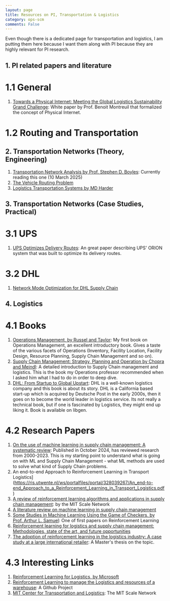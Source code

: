 ```yaml
---
layout: page
title: Resources on PI, Transportation & Logistics
category: ops-scm
comments: False
---
```


Even though there is a dedicated page for transportation and logistics, I am putting them here
because I want them along with PI because they are highly relevant for PI research.

## 1. PI related papers and literature

# 1.1 General

1. [Towards a Physical Internet: Meeting the Global Logistics Sustainability Grand Challenge](https://numerique.banq.qc.ca/patrimoine/details/52327/2494032): White paper by Prof. Benoit Montreuil that formalized the concept of Physical Internet.

# 1.2 Routing and Transportation

## 2. Transportation Networks (Theory, Engineering)

1. [Transportation Network Analysis by Prof. Stephen D. Boyles](https://sboyles.github.io/book.pdf): Currently reading this one (10 March 2025)
2. [The Vehicle Routing Problem](https://industri.fatek.unpatti.ac.id/wp-content/uploads/2019/03/002-The-Vehicle-Routing-Problem-Monograf-on-discrete-mathematics-and-applications-Paolo-Toth-Daniele-Vigo-Edisi-1-2002.pdf)
3. [Logistics Transportation Systems by MD Harder](https://ftp.idu.ac.id/wp-content/uploads/ebook/ip/LOGISTIK%20TRANSPOTASI/Logistics%20Transportation%20Systems%20by%20MD%20Sarder%20(z-lib.org).pdf)

## 3. Transportation Networks (Case Studies, Practical)

# 3.1 UPS

1. [UPS Optimizes Delivery Routes](https://www.semanticscholar.org/paper/UPS-Optimizes-Delivery-Routes-Holland-Levis/c09dde9eedd6073944a5576d5ba61799aae924f9): An great paper describing UPS' ORION system that was built to optimize its delivery routes.

# 3.2 DHL

1. [Network Mode Optimization for DHL Supply Chain](https://courses.ie.bilkent.edu.tr/ie479/wp-content/uploads/sites/16/2022/03/Network-Mode-Optimization-for-the-DHL-Supply-Chain.pdf)

## 4. Logistics

# 4.1 Books

1. [Operations Management, by Russel and Taylor](http://jtelen.free.fr/0MARINE%20bouquins/%5BRoberta_S._Russell,_Bernard_W._Taylor%5D_Operations(Bookos.org).pdf): My first book on Operations Management, an excellent introductory book. Gives a taste of the various facets of Operations (Inventory, Facility Location, Facility Design, Resource Planning, Supply Chain Management and so on).
2. [Supply Chain Management: Strategy, Planning and Operation by Chopra and Meindl](https://www.researchgate.net/profile/Abdelkader-Bouaziz/post/Can_I_request_if_someone_can_help_me_with_pearson_instructor_manual_for_Supply_chain_management_strategy_planning_and_operation_2016/attachment/5f09e009ceab7c0001366546/AS%253A912140693143553%25401594482696611/download/Supply%2BChain%2BManagement%2BStrategy%252C%2BPlanning%252C%2Band%2BOperation.pdf): A detailed introduction to Supply Chain management and logistics. This is the book my Operations professor recommended when I asked him what I had to do in order to deep dive.
3. [DHL: From Startup to Global Upstart](https://www.amazon.de/-/en/DHL-Startup-Upstart-Po-Chung/dp/1501515926): DHL is a well-known logistics company and this book is about its story. DHL is a California based start-up which is acquired by Deutsche Post in the early 2000s, then it goes on to become the world leader in logistics service. Its not really a technical book, but if one is fascinated by Logistics, they might end up liking it. Book is available on libgen.

# 4.2 Research Papers

1. [On the use of machine learning in supply chain management: A systematic review](https://academic.oup.com/imaman/article/36/1/21/7849817#496853006): Published in October 2024, has reviewed research from 2000-2023. This is my starting point to understand what is going on with ML and Supply Chain Management - what ML methods are used to solve what kind of Supply Chain problems.
2. An end-to-end Approach to Reinforcement Learning in Transport Logistics](https://ris.utwente.nl/ws/portalfiles/portal/328039267/An_end-to-end_Approach_to_a_Reinforcement_Learning_in_Transport_Logistics.pdf)
3. [A review of reinforcement learning algorithms and applications in supply chain management](https://www.tandfonline.com/doi/full/10.1080/00207543.2022.2140221): by the MIT Scale Network
4. [A literature review on machine learning in supply chain management](https://www.econstor.eu/bitstream/10419/209380/1/hicl-2019-27-413.pdf)
5. [Some Studies in Machine Learning Using the Game of Checkers, by Prof. Arthur L. Samuel](https://people.csail.mit.edu/brooks/idocs/Samuel.pdf): One of first papers on Reinforcement Learning
6. [Reinforcement learning for logistics and supply chain management: Methodologies, state of the art, and future opportunities](https://www.sciencedirect.com/science/article/abs/pii/S136655452200103X)
7. [The adoption of reinforcement learning in the logistics industry: A case study at a large international retailer](https://essay.utwente.nl/80122/1/Gemmink_MA_EEMCS1.pdf): A Master's thesis on the topic.

# 4.3 Interesting Links

1. [Reinforcement Learning for Logistics, by Microsoft](https://www.microsoft.com/en-us/research/project/reinforcement-learning-for-logistics/)
2. [Reinforcement Learning to manage the Logistics and resources of a warehouse](https://github.com/andresbecker/RL_for_logistics): A Github Project
3. [MIT Center for Transportation and Logistics](https://ctl.mit.edu/pub?keys=&field_publication_date_value%5Bmin%5D=&field_publication_date_value%5Bmax%5D=): The MIT Scale Network
